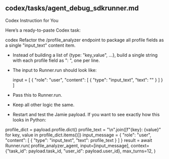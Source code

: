 ## codex/tasks/agent_debug_sdkrunner.md

Codex Instruction for You

Here’s a ready-to-paste Codex task:

codex
Refactor the /profile_analyzer endpoint to package all profile fields as a single "input_text" content item.

- Instead of building a list of {type: "key_value", ...}, build a single string with each profile field as "<key>: <value>", one per line.
- The input to Runner.run should look like:

    input = [
        {
            "role": "user",
            "content": [
                {
                    "type": "input_text",
                    "text": "<concatenated profile string>"
                }
            ]
        }
    ]

- Pass this to Runner.run.
- Keep all other logic the same.
- Restart and test the Jamie payload.
If you want to see exactly how this looks in Python:

profile_dict = payload.profile.dict()
profile_text = "\n".join([f"{key}: {value}" for key, value in profile_dict.items()])
input_message = {
    "role": "user",
    "content": [
        {
            "type": "input_text",
            "text": profile_text
        }
    ]
}
result = await Runner.run(
    profile_analyzer_agent,
    input=[input_message],
    context={"task_id": payload.task_id, "user_id": payload.user_id},
    max_turns=12,
)